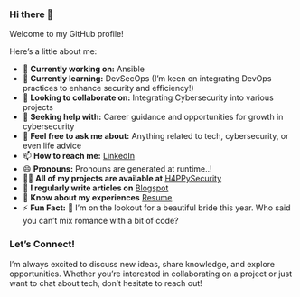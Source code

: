 ### Hi there 👋

Welcome to my GitHub profile!

Here’s a little about me:

- 🔭 **Currently working on:** Ansible
- 🌱 **Currently learning:** DevSecOps (I’m keen on integrating DevOps practices to enhance security and efficiency!)
- 👯 **Looking to collaborate on:** Integrating Cybersecurity into various projects
- 🤔 **Seeking help with:** Career guidance and opportunities for growth in cybersecurity
- 💬 **Feel free to ask me about:** Anything related to tech, cybersecurity, or even life advice
- 📫 **How to reach me:** [LinkedIn](https://www.linkedin.com/in/muhammad-ahmad-6521b01aa/)
- 😄 **Pronouns:** Pronouns are generated at runtime..!
- 👨‍💻 **All of my projects are available at** [H4PPySecurity](https://happysecurity.me)
- 📝 **I regularly write articles on** [Blogspot](https://happysec.blogspot.com/)
- 📄 **Know about my experiences** [Resume](https://drive.google.com/file/d/1noa_nX_NH8ear9dtrJbpYymbdJjtReIL/view?usp=sharing)
- ⚡ **Fun Fact:** 💍 I’m on the lookout for a beautiful bride this year. Who said you can’t mix romance with a bit of code?

### Let’s Connect!

I’m always excited to discuss new ideas, share knowledge, and explore opportunities. Whether you’re interested in collaborating on a project or just want to chat about tech, don’t hesitate to reach out!
